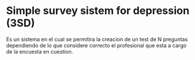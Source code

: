 # Simple survey sistem for depression (3SD)

Es un sistema en el cual se permitira la creacion de un test de N preguntas dependiendo de lo que considere correcto el profesional que esta a cargo de la encuesta en cuestion.


